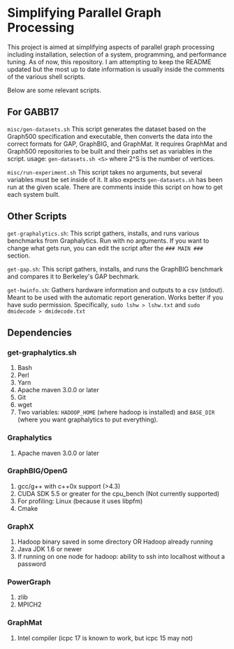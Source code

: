 # Simplifying Parallel Graph Processing

This project is aimed at simplifying aspects of parallel graph processing including installation, selection of a system, programming, and performance tuning. As of now, this repository. I am attempting to keep the README updated but the most up to date information is usually inside the comments of the various shell scripts.

Below are some relevant scripts.

## For GABB17
```misc/gen-datasets.sh``` This script generates the dataset based on the Graph500 specification and executable, then converts the data into the correct formats for GAP, GraphBIG, and GraphMat. It requires GraphMat and Graph500 repositories to be built and their paths set as variables in the script. usage: ```gen-datasets.sh <S>``` where 2^S is the number of vertices.

```misc/run-experiment.sh``` This script takes no arguments, but several variables must be set inside of it. It also expects ```gen-datasets.sh``` has been run at the given scale. There are comments inside this script on how to get each system built.

## Other Scripts
```get-graphalytics.sh```: This script gathers, installs, and runs various
	benchmarks from Graphalytics. Run with no arguments. If you want to change
	what gets run, you can edit the script after the ```### MAIN ###``` section.

```get-gap.sh```: This script  gathers, installs, and runs the GraphBIG
	benchmark and compares it to Berkeley's GAP bechmark.

```get-hwinfo.sh```: Gathers hardware information and outputs to a csv (stdout). Meant to be used
	with the automatic report generation. Works better if you have sudo permission. Specifically,
	```sudo lshw > lshw.txt``` and ```sudo dmidecode > dmidecode.txt```

## Dependencies
### get-graphalytics.sh
1. Bash
2. Perl
3. Yarn
4. Apache maven 3.0.0 or later
5. Git
6. wget
7. Two variables: ```HADOOP_HOME``` (where hadoop is installed) and ```BASE_DIR``` (where you want graphalytics to put everything).

### Graphalytics
1. Apache maven 3.0.0 or later

### GraphBIG/OpenG
1. gcc/g++ with c++0x support (>4.3)
2. CUDA SDK 5.5 or greater for the cpu_bench (Not currently supported)
3. For profiling: Linux (because it uses libpfm) 
4. Cmake

### GraphX
1. Hadoop binary saved in some directory OR Hadoop already running
2. Java JDK 1.6 or newer
3. If running on one node for hadoop: ability to ssh into localhost without a password

### PowerGraph
1. zlib
2. MPICH2

### GraphMat
1. Intel compiler (icpc 17 is known to work, but icpc 15 may not)

